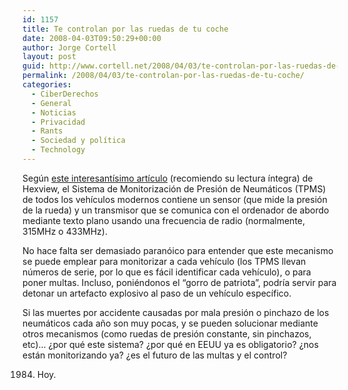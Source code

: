 ```yaml
---
id: 1157
title: Te controlan por las ruedas de tu coche
date: 2008-04-03T09:50:29+00:00
author: Jorge Cortell
layout: post
guid: http://www.cortell.net/2008/04/03/te-controlan-por-las-ruedas-de-tu-coche/
permalink: /2008/04/03/te-controlan-por-las-ruedas-de-tu-coche/
categories:
  - CiberDerechos
  - General
  - Noticias
  - Privacidad
  - Rants
  - Sociedad y polí­tica
  - Technology
---
```

Según <a href="http://www.hexview.com/sdp/node/44" title="fuente" target="_blank">este interesantísimo artículo</a> (recomiendo su lectura íntegra) de Hexview, el Sistema de Monitorización de Presión de Neumáticos (TPMS) de todos los vehículos modernos contiene un sensor (que mide la presión de la rueda) y un transmisor que se comunica con el ordenador de abordo mediante texto plano usando una frecuencia de radio (normalmente, 315MHz o 433MHz).

No hace falta ser demasiado paranóico para entender que este mecanismo se puede emplear para monitorizar a cada vehículo (los TPMS llevan números de serie, por lo que es fácil identificar cada vehículo), o para poner multas. Incluso, poniéndonos el &#8220;gorro de patriota&#8221;, podría servir para detonar un artefacto explosivo al paso de un vehículo específico.

Si las muertes por accidente causadas por mala presión o pinchazo de los neumáticos cada año son muy pocas, y se pueden solucionar mediante otros mecanismos (como ruedas de presión constante, sin pinchazos, etc)&#8230; ¿por qué este sistema? ¿por qué en EEUU ya es obligatorio? ¿nos están monitorizando ya? ¿es el futuro de las multas y el control?

1984. Hoy.
